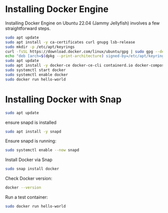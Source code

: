 
# Installing Docker Engine

Installing Docker Engine on Ubuntu 22.04 (Jammy Jellyfish) involves a few straightforward steps.

```bash
sudo apt update
sudo apt install -y ca-certificates curl gnupg lsb-release
sudo mkdir -p /etc/apt/keyrings
curl -fsSL https://download.docker.com/linux/ubuntu/gpg | sudo gpg --dearmor -o /etc/apt/keyrings/docker.gpg
echo "deb [arch=$(dpkg --print-architecture) signed-by=/etc/apt/keyrings/docker.gpg] https://download.docker.com/linux/ubuntu $(lsb_release -cs) stable" | sudo tee /etc/apt/sources.list.d/docker.list > /dev/null
sudo apt update
sudo apt install -y docker-ce docker-ce-cli containerd.io docker-compose-plugin
sudo systemctl start docker
sudo systemctl enable docker
sudo docker run hello-world
```

# Installing Docker with Snap

```bash
sudo apt update
```

ensure snapd is installed
```bash
sudo apt install -y snapd
```

Ensure snapd is running:
```bash
sudo systemctl enable --now snapd
```

Install Docker via Snap
```bash
sudo snap install docker
```

Check Docker version:
```bash
docker --version
```

Run a test container:
```bash
sudo docker run hello-world
```

